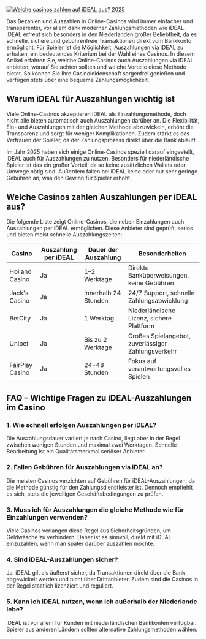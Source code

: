 [![Welche casinos zahlen auf iDEAL aus? 2025](https://123-caf.pages.dev/gitsignup.png)](https://vrmoo.ru/Bt82HjjY)

<p>Das Bezahlen und Auszahlen in Online-Casinos wird immer einfacher und transparenter, vor allem dank moderner Zahlungsmethoden wie iDEAL. iDEAL erfreut sich besonders in den Niederlanden großer Beliebtheit, da es schnelle, sichere und gebührenfreie Transaktionen direkt vom Bankkonto ermöglicht. Für Spieler ist die Möglichkeit, Auszahlungen via iDEAL zu erhalten, ein bedeutendes Kriterium bei der Wahl eines Casinos. In diesem Artikel erfahren Sie, welche Online-Casinos auch Auszahlungen via iDEAL anbieten, worauf Sie achten sollten und welche Vorteile diese Methode bietet. So können Sie Ihre Casinoleidenschaft sorgenfrei genießen und verfügen stets über eine bequeme Zahlungsmöglichkeit.</p>  <h2>Warum iDEAL für Auszahlungen wichtig ist</h2> <p>Viele Online-Casinos akzeptieren iDEAL als Einzahlungsmethode, doch nicht alle bieten automatisch auch Auszahlungen darüber an. Die Flexibilität, Ein- und Auszahlungen mit der gleichen Methode abzuwickeln, erhöht die Transparenz und sorgt für weniger Komplikationen. Zudem stärkt es das Vertrauen der Spieler, da der Zahlungsprozess direkt über die Bank abläuft.</p> <p>Im Jahr 2025 haben sich einige Online-Casinos speziell darauf eingestellt, iDEAL auch für Auszahlungen zu nutzen. Besonders für niederländische Spieler ist das ein großer Vorteil, da so keine zusätzlichen Wallets oder Umwege nötig sind. Außerdem fallen bei iDEAL keine oder nur sehr geringe Gebühren an, was den Gewinn für Spieler erhöht.</p>  <h2>Welche Casinos zahlen Auszahlungen per iDEAL aus?</h2> <p>Die folgende Liste zeigt Online-Casinos, die neben Einzahlungen auch Auszahlungen per iDEAL ermöglichen. Diese Anbieter sind geprüft, seriös und bieten meist schnelle Auszahlungszeiten:</p>  <table>   <thead>     <tr>       <th>Casino</th>       <th>Auszahlung per iDEAL</th>       <th>Dauer der Auszahlung</th>       <th>Besonderheiten</th>     </tr>   </thead>   <tbody>     <tr>       <td>Holland Casino</td>       <td>Ja</td>       <td>1–2 Werktage</td>       <td>Direkte Banküberweisungen, keine Gebühren</td>     </tr>     <tr>       <td>Jack's Casino</td>       <td>Ja</td>       <td>Innerhalb 24 Stunden</td>       <td>24/7 Support, schnelle Zahlungsabwicklung</td>     </tr>     <tr>       <td>BetCity</td>       <td>Ja</td>       <td>1 Werktag</td>       <td>Niederländische Lizenz, sichere Plattform</td>     </tr>     <tr>       <td>Unibet</td>       <td>Ja</td>       <td>Bis zu 2 Werktage</td>       <td>Großes Spielangebot, zuverlässiger Zahlungsverkehr</td>     </tr>     <tr>       <td>FairPlay Casino</td>       <td>Ja</td>       <td>24-48 Stunden</td>       <td>Fokus auf verantwortungsvolles Spielen</td>     </tr>   </tbody> </table>  <h2>FAQ – Wichtige Fragen zu iDEAL-Auszahlungen im Casino</h2>  <h3>1. Wie schnell erfolgen Auszahlungen per iDEAL?</h3> <p>Die Auszahlungsdauer variiert je nach Casino, liegt aber in der Regel zwischen wenigen Stunden und maximal zwei Werktagen. Schnelle Bearbeitung ist ein Qualitätsmerkmal seriöser Anbieter.</p>  <h3>2. Fallen Gebühren für Auszahlungen via iDEAL an?</h3> <p>Die meisten Casinos verzichten auf Gebühren für iDEAL-Auszahlungen, da die Methode günstig für den Zahlungsdienstleister ist. Dennoch empfiehlt es sich, stets die jeweiligen Geschäftsbedingungen zu prüfen.</p>  <h3>3. Muss ich für Auszahlungen die gleiche Methode wie für Einzahlungen verwenden?</h3> <p>Viele Casinos verlangen diese Regel aus Sicherheitsgründen, um Geldwäsche zu verhindern. Daher ist es sinnvoll, direkt mit iDEAL einzuzahlen, wenn man später darüber auszahlen möchte.</p>  <h3>4. Sind iDEAL-Auszahlungen sicher?</h3> <p>Ja. iDEAL gilt als äußerst sicher, da Transaktionen direkt über die Bank abgewickelt werden und nicht über Drittanbieter. Zudem sind die Casinos in der Regel staatlich lizenziert und reguliert.</p>  <h3>5. Kann ich iDEAL nutzen, wenn ich außerhalb der Niederlande lebe?</h3> <p>iDEAL ist vor allem für Kunden mit niederländischen Bankkonten verfügbar. Spieler aus anderen Ländern sollten alternative Zahlungsmethoden wählen.</p>